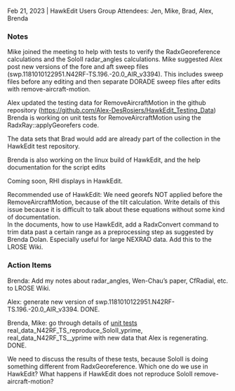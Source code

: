 Feb 21, 2023 | HawkEdit Users Group
Attendees: Jen, Mike, Brad, Alex, Brenda 

### Notes
Mike joined the meeting to help with tests to verify the RadxGeoreference calculations and the SoloII radar_angles calculations.
Mike suggested Alex post new versions of the fore and aft sweep files (swp.1181010122951.N42RF-TS.196.-20.0_AIR_v3394).
This includes sweep files before any editing and then separate DORADE sweep files after edits with remove-aircraft-motion. 


Alex updated the testing data for RemoveAircraftMotion in the github repository (https://github.com/Alex-DesRosiers/HawkEdit_Testing_Data)
Brenda is working on unit tests for RemoveAircraftMotion using the RadxRay::applyGeorefers code.

The data sets that Brad would add are already part of the collection in the HawkEdit test repository.

Brenda is also working on the linux build of HawkEdit, and the help documentation for the script edits

Coming soon, RHI displays in HawkEdit.


Recommended use of HawkEdit: We need georefs NOT applied before the RemoveAircraftMotion, because of the tilt calculation. Write details of this issue because it is difficult to talk about these equations without some kind of documentation.   
In the documents, how to use HawkEdit, add a RadxConvert command to trim data past a certain range as a preprocessing step as suggested by Brenda Dolan. Especially useful for large NEXRAD data.  Add this to the LROSE Wiki.

### Action Items

Brenda: Add my notes about radar_angles, Wen-Chau’s paper, CfRadial, etc. to LROSE Wiki. 

Alex: generate new version of swp.1181010122951.N42RF-TS.196.-20.0_AIR_v3394. DONE.

Brenda, Mike: go through details of [unit tests](https://github.com/NCAR/lrose-HawkEdit/blob/main/navigation_correction_notes.md) real_data_N42RF_TS_reproduce_SoloII_yprime, real_data_N42RF_TS__yprime  with new data that Alex is regenerating. DONE.

We need to discuss the results of these tests, because SoloII is doing something different from RadxGeoreference.
Which one do we use in HawkEdit? What happens if HawkEdit does not reproduce SoloII remove-aircraft-motion?

